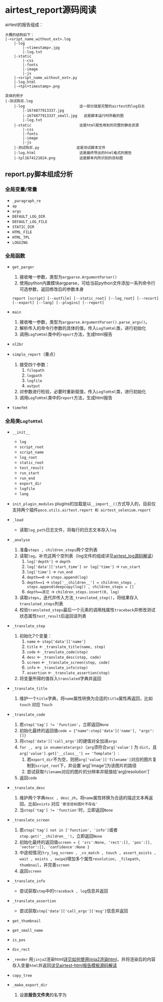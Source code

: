# airtest_report源码阅读

airtest的报告组成：
```dir
大概的结构如下：
|-<sript_name_without_ext>.log
    |-log
        |-<timestamp>.jpg
        |-log.txt
    |-static
        |-css
        |-fonts
        |-image
        |-js
    |-<sript_name_without_ext>.py
    |-log.html
    |-<tpl+timestamp>.png
    
具体的例子
|-测试购买.log
    |-log                         这一部分就是完整的airtest的log日志
        |-1674877913337.jpg
        |-1674877913337_small.jpg   这是脚本运行时所截的图
        |-log.txt
    |-static                      这是html报告用到的完整的静态资源
        |-css
        |-fonts
        |-image
        |-js
    |-测试购买.py                 这是测试脚本文件
    |-log.html                    这是最终导出的html格式的报告
    |-tpl1674121024.png           这是脚本内所识别的目标图
```

## report.py脚本组成分析
### 全局变量/常量
+ `_paragraph_re`
+ `ap`
+ `args`
+ `DEFAULT_LOG_DIR`
+ `DEFAULT_LOG_FILE`
+ `STATIC_DIR`
+ `HTML_FILE`
+ `HTML_TPL`
+ `LOGGING`
### 全局函数
+ `get_parger`
    1. 接收唯一参数，类型为`argparse.ArgumentParser()`
    2. 使用python内置模块argparse，可给当前python文件添加一系列命令行可选参数，返回修改后的参数本身
    ```shell
    report [script] [--outfile] [--static_root] [--log_root] [--recort] [--export] [--lang] [--plugins] [--report]
    ```
+ `main`
    1. 接收唯一参数，类型为`argparse.ArgumentParser().parse_args()`。
    2. 解析传入的命令行参数的具体的值，传入`LogToHtml`类，进行初始化
    3. 调用`LogToHtml`类中的`report`方法，生成html报告

+ `nl2br`
+ `simple_report`（重点）
    1. 接受四个参数：
        1. `filepath`
        2. `logpath`
        3. `logfile`
        4. `output`
    2. 对参数进行检验，必要时重新赋值，传入`LogToHtml`类，进行初始化
    3. 调用`LogToHtml`类中的`report`方法，生成html报告
+ `timefmt`
### 全局类`LogToHtml`
+ `__init__`
    + `log`
    + `script_root`
    + `script_name`
    + `log_root`
    + `static_root`
    + `test_result`
    + `run_start`
    + `run_end`
    + `export_dir`
    + `logfile`
    + `lang`
+ `init_plugin_modules` plugins的加载是以`__import__()`方式导入的，目前仅支持两个插件`poco.utils.airtest.report 和 airtest_selenium.report`    
+ `_load`
    + 读取`log_path`日志文件，将每行的日志文本存入`log`
+ `_analyse`
    1. 准备`steps , children_steps`两个空列表
    2. 读取`log`，补充这两个空列表（log文件的组成详见[airtest_log源码解读]()）
        1. `log['depth']`                             -> `depth`
        2. `log['data']['start_time'] or log['time']` -> `run_start`
        3. `log['time']`                              -> `run_end`
        4. `depth==0`                                 -> `steps.append(log)`
        5. `depth==1`                                 -> `step['__children__'] = children_steps , steps.append(deepcopy(log)) , children_steps = []`
        6. `depth==其它`                              -> `children_steps.insert(0, log)`
    3. 读取`steps`，迭代并传入方法`_translated_step()`，将结果存入`translated_steps`列表
    4. 校验`translated_steps`最后一个元素的调用栈属性`traceback`并修改测试状态属性`test_result`后返回该列表
+ `_translate_step`
    1. 初始化7个变量：
        1. `name`       <- `step['data']['name']`
        2. `title`      <- `_translate_title(name, step)`
        3. `code`       <- `_translate_code(step)`
        4. `desc`       <- `_translate_desc(step, code)`
        5. `screen`     <- `_translate_screen(step, code)`
        6. `info`       <- `_translate_info(step)`
        7. `assertion`  <- `_translate_assertion(step)`
    2. 将变量所得的值存入`translated`字典并返回
+ `_translate_title`
    1. 维护一个`title`字典，将`name`属性转换为合适的`title`属性再返回，比如`touch` 对应 `Touch`
+ `_translate_code`
    1. 若`step['tag'] != 'function'`，立即返回`None`
    2. 初始化最终的返回值`code = {"name":step['data']['name'], "args":[]}`
    3. 将`step['data']['call_args']`的键值对全加进`args`
    4. `for _, arg in enumerate(args)`（`arg`须符合`arg['value']` 为 `dict`，且`arg['value'].get['__class__'] == 'Template'`）:
        1. 若`export_dir`不为空，则把`arg['value']['filename']`对应的图片复制到`script_root`下，并设置`arg['image']为该图片的路径
        2. 尝试获取`filename`对应的图片的分辨率并赋值给'arg[resolution']`
    5. 返回`code`
+ `_translate_desc`
    1. 维护两个字典`desc , desc_zh`，将`name`属性转换为合适的描述文本再返回，比如`exists` 对应 `'断言目标图片不存在'`
    2. 当`step['tag'] != 'function'`时，立即返回`None`
+ `_translate_screen`
    1. 若`step['tag'] not in ['function', 'info']`或者`step.get('__children__')`，立即返回`None`
    2. 初始化最终的返回值`screen = { 'src':None, 'rect':[], 'pos':[], 'vector':[], 'confidence':None }`
    3. 中途视情况(`try_log_screen , _cv_match , touch , assert_exists , wait , exists , swipe`)增加多个属性`resolution, _filepath, thumbnail`，并完善`screen`
    4. 返回`screen`
+ `_translate_info`
    + 尝试获取`step`中的`traceback , log`信息并返回
+ `_translate_assertion`
    + 尝试获取`step['data']['call_args']['msg']`信息并返回
+ `get_thumbnail`
+ `get_small_name`
+ `is_pos`
+ `div_rect`
+ `_render`
    用`jinja2`渲染html[详见如何使用jinja2渲染html]()，并将渲染后的内容存入变量`html`并返回[详见airtest-html报告模板源码解读]()
    
+ `copy_tree`
+ `_make_export_dir`
    1. 设置**报告文件夹**的名字为<script name>.log
    2. 在导出路径`export_dir`下新建这个**报告文件夹**
    3. 无视错误，`shutil.rmtree`删除**报告文件夹**下的所有文件
    4. 复制`script_root`下的目录树到**报告文件夹**
    5. 复制`log_root`下的目录树到**报告文件夹**
    6. 复制`static_root`下的css/fonts/image/js四个目录到**报告文件夹**，如果不是http开头的话
    7. 返回**报告文件夹**路径、**报告文件夹**下的日志路径
+ `get_relative_log`
+ `get_console`
+ `readFile`
+ `report_data`
    1. 接受两个参数`output_file , record_list`
    2. 调用方法`_load()`，将`log_path`的日志内容存储到`log`列表中
    3. 调用方法`_analyse()`，将`log`解析为可渲染的`dict`，存入变量`steps`
    4. 调用`get_script_info(script_path)`获取脚本内容存入变量`info`[详见airtest-cli模块源码解读]()
    5. 当录像列表不为空，视情况将录像分配给指定的导出路径或默认日志目录，并将拼接好的路径存入变量`records`
    6. 处理`static_root`的分隔符使之合法，比如`\\ --> /`、如有必要则末尾添加`/`
    7. 设置`output_file`为默认或者指定的传入参数
    8. 新建一个字典变量`data`，它包含13个键，赋值了对应的值后，`return data`
        1. `'steps' : steps`
        2. `'name' : self.script_root`
        3. `'scale' : self.scale`
        4. `'test_result':self.test_result`
        5. `'run_end' : self.run_end`
        6. `'run_start' : self.run_start`
        7. `'static_root' : self.static_root`
        8. `'lang' : self.lang`
        9. `'records' : records`
        10. `'info' : info`
        11. `'log' : self.get_relative_log(output_file)`
        12. `'console' : self.get_console(output_file)`
        13. `'data' : json.dumps(data).replace("<", "{"),replace(">", "}")`
    > 注意到`data`的`log console data`这三个键有所不同，说明如下：
    > 1. `log`，日志的相对路径
    > 2. `console`，尝试读取与导出报告同目录下的`console.txt`文件里的内容并返回
    > 3. `data`，将以上包含12个键的字典中的`"<>"`对应替换为`"{}"`，避免被认为是特殊用法
+ `report`
    + 接受四个参数
        + self 类实例引用
        + `template_name` 
        + `output_file`
        + `record_list`
    + 涉及5个类变量属性：
        + `script_root`
        + `script_name`
        + `log_root`
        + `static_root`
        + `export_dir`
    + 涉及3个类方法属性：
        + `_render`
        + `_make_export_dir`
        + `report_data`
    代码内容：
    1. 生成报告页面，可以加入自定义数据并且重写
    2. 根据`sript_root`拆分成路径和`sript_name`
    3. 如果`export_dir`不为空：
        1. 调用方法`_make_export_dir()`准备导出的路径文件夹和相关资源
        2. 设置`output_file`路径
        3. `static_root`不是http开头的话，设置为"static/"
    4. 如果`record_list`不为空，将`log_root`下的`mp4`文件的路径全部保存到列表
    5. 调用方法`report_data()`，将返回的值存入`data`
    6. 调用方法`_render()`，将html模板`template_name`、`output_file`和`**data`作为参数传入，返回方法返回的值
    
    
    

